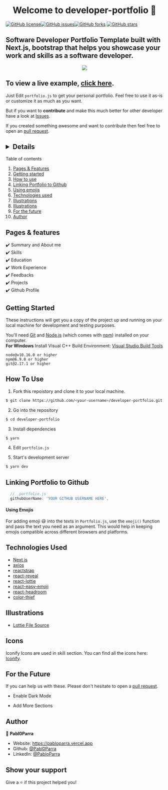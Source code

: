 <h1 align="center">Welcome to developer-portfolio 👋</h1>
<a href="https://github.com/Pabl0Parra/portfolio/blob/main/LICENSE"><img alt="GitHub license" src="https://img.shields.io/github/license/Pabl0Parra/portfolio"></a><a href="https://github.com/Pabl0Parra/portfolio/issues"><img alt="GitHub issues" src="https://img.shields.io/github/issues/Pabl0Parra/portfolio"></a><a href="https://github.com/Pabl0Parra/portfolio/network"><img alt="GitHub forks" src="https://img.shields.io/github/forks/Pabl0Parra/portfolio"></a> <a href="https://github.com/Pabl0Parra/portfolio/stargazers"><img alt="GitHub stars" src="https://img.shields.io/github/stars/Pabl0Parra/portfolio"></a>

## Software Developer Portfolio Template built with Next.js, bootstrap that helps you showcase your work and skills as a software developer.

<p align="center">
  <kbd>
    <img src="https://github.com/Pabl0Parra/portfolio/blob/main/picture.PNG"></img>
  </kbd>
</p>

## To view a live example, **[click here](https://pabloparra.vercel.app/)**.

Just Edit `portfolio.js` to get your personal portfolio. Feel free to use it as-is or customize it as much as you want.

But if you want to **contribute** and make this much better for other developer have a look at [Issues](https://github.com/Pabl0Parra/portfolio/issues).

If you created something awesome and want to contribute then feel free to open an [pull request](https://github.com/Pabl0Parra/portfolio/pulls).

## <details>

  <summary>Table of contents</summary>
  <ol>
    <li><a href="#pages-&-features">Pages & Features</a></li>
    <li><a href="#getting-started">Getting started</a></li>
    <li><a href="#how-to-use">How to use</a></li>
    <li><a href="#linking-portfolio-to-github">Linking Portfolio to Github</a></li>
    <li><a href="#using-emojis">Using emojis</a></li>
	<li><a href="#technologies-used">Technologies used</a></li>
    <li><a href="#illustrations">Illustrations</a></li>
    <li><a href="#illustrations">Illustrations</a></li>
    <li><a href="#for-the-future">For the future</a></li>
    <li><a href="#author">Author</a></li>
  </ol>
</details>

## Pages & features

✔️ Summary and About me\
✔️ Skills\
✔️ Education\
✔️ Work Experience\
✔️ Feedbacks\
✔️ Projects\
✔️ Github Profile

## Getting Started

These instructions will get you a copy of the project up and running on your local machine for development and testing purposes.

You'll need [Git](https://git-scm.com) and [Node.js](https://nodejs.org/en/download/) (which comes with [npm](http://npmjs.com)) installed on your computer.
<br>
**For Windows** Install Visual C++ Build Environment: [Visual Studio Build Tools](https://visualstudio.microsoft.com/thank-you-downloading-visual-studio/?sku=BuildTools)

```
node@v10.16.0 or higher
npm@6.9.0 or higher
git@2.17.1 or higher
```

## How To Use

1. Fork this repoistory and clone it to your local machine.

```bash
$ git clone https://github.com/<your-username>/developer-portfolio.git
```

2. Go into the repository

```bash
$ cd developer-portfolio
```

3. Install dependencies

```bash
$ yarn
```

4. Edit `portfolio.js`

5. Start's development server

```bash
$ yarn dev
```

## Linking Portfolio to Github

```javascript
  //  portfolio.js
  githubUserName: 'YOUR GITHUB USERNAME HERE',
```

#### Using Emojis

For adding emoji 😃 into the texts in `Portfolio.js`, use the `emoji()` function and pass the text you need as an argument. This would help in keeping emojis compatible across different browsers and platforms.

## Technologies Used

- [Next.js](https://nextjs.org/)
- [axios](https://www.npmjs.com/package/axios)
- [reactstrap](https://reactstrap.github.io/)
- [react-reveal](https://www.react-reveal.com/)
- [react-lottie](https://www.npmjs.com/package/react-lottie)
- [react-easy-emoji](https://github.com/appfigures/react-easy-emoji)
- [react-headroom](https://github.com/KyleAMathews/react-headroom)
- [color-thief](https://github.com/lokesh/color-thief)

## Illustrations

- [Lottie File Source](https://lottiefiles.com)

## Icons

Iconify Icons are used in skill section. You can find all the icons here: [Iconify](https://icon-sets.iconify.design/).

## For the Future

If you can help us with these. Please don't hesitate to open a [pull request](https://github.com/Pabl0Parra/portfolio/pulls).

- Enable Dark Mode

- Add More Sections

## Author

👤 **Pabl0Parra**

- Website: https://pabloparra.vercel.app
- Github: [@Pabl0Parra](https://github.com/Pabl0Parra)
- LinkedIn: [@PabloParra](https://linkedin.com/in/pablo-parra-bcn)

## Show your support

Give a ⭐️ if this project helped you!

